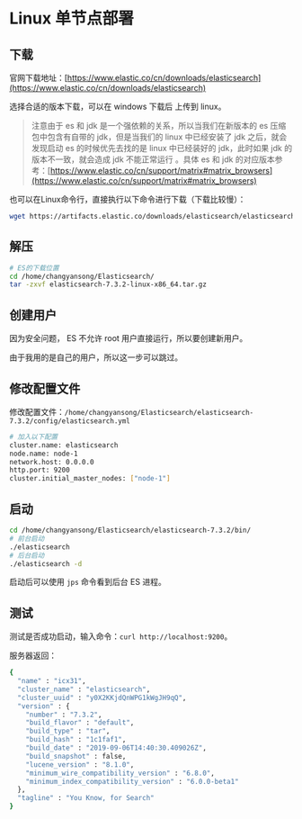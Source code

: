 # Linux 单节点部署

## 下载

官网下载地址：[https://www.elastic.co/cn/downloads/elasticsearch](https://www.elastic.co/cn/downloads/elasticsearch)

选择合适的版本下载，可以在 windows 下载后 上传到 linux。

> 注意由于 es 和 jdk 是一个强依赖的关系，所以当我们在新版本的 es 压缩包中包含有自带的 jdk，但是当我们的 linux 中已经安装了 jdk 之后，就会发现启动 es 的时候优先去找的是 linux 中已经装好的 jdk，此时如果 jdk 的版本不一致，就会造成 jdk 不能正常运行 。具体 es 和 jdk 的对应版本参考：[https://www.elastic.co/cn/support/matrix#matrix_browsers](https://www.elastic.co/cn/support/matrix#matrix_browsers)

也可以在Linux命令行，直接执行以下命令进行下载（下载比较慢）：

```sh
wget https://artifacts.elastic.co/downloads/elasticsearch/elasticsearch-7.3.2-linux-x86_64.tar.gz
```



## 解压

```sh
# ES的下载位置
cd /home/changyansong/Elasticsearch/
tar -zxvf elasticsearch-7.3.2-linux-x86_64.tar.gz
```



## 创建用户

因为安全问题， ES 不允许 root 用户直接运行，所以要创建新用户。

由于我用的是自己的用户，所以这一步可以跳过。



## 修改配置文件

修改配置文件：`/home/changyansong/Elasticsearch/elasticsearch-7.3.2/config/elasticsearch.yml`

```sh
# 加入以下配置
cluster.name: elasticsearch
node.name: node-1
network.host: 0.0.0.0
http.port: 9200
cluster.initial_master_nodes: ["node-1"]
```



## 启动

```sh
cd /home/changyansong/Elasticsearch/elasticsearch-7.3.2/bin/
# 前台启动
./elasticsearch
# 后台启动
./elasticsearch -d
```

启动后可以使用 `jps` 命令看到后台 ES 进程。



## 测试

测试是否成功启动，输入命令：`curl http://localhost:9200`。

服务器返回：

```sh
{
  "name" : "icx31",
  "cluster_name" : "elasticsearch",
  "cluster_uuid" : "y0X2KKjdQnWPG1kWgJH9qQ",
  "version" : {
    "number" : "7.3.2",
    "build_flavor" : "default",
    "build_type" : "tar",
    "build_hash" : "1c1faf1",
    "build_date" : "2019-09-06T14:40:30.409026Z",
    "build_snapshot" : false,
    "lucene_version" : "8.1.0",
    "minimum_wire_compatibility_version" : "6.8.0",
    "minimum_index_compatibility_version" : "6.0.0-beta1"
  },
  "tagline" : "You Know, for Search"
}

```







































